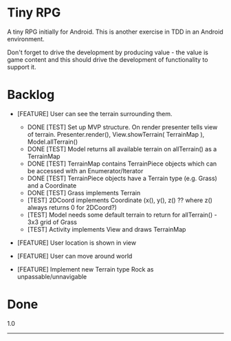 Tiny RPG
==============

A tiny RPG initially for Android. This is another exercise in TDD in an Android environment.

Don't forget to drive the development by producing value - the value is game content and this should drive the development of functionality to support it.

Backlog
=======

* [FEATURE] User can see the terrain surrounding them.
  * DONE [TEST] Set up MVP structure. On render presenter tells view of terrain. Presenter.render(), View.showTerrain( TerrainMap ), Model.allTerrain()
  * DONE [TEST] Model returns all available terrain on allTerrain() as a TerrainMap
  * DONE [TEST] TerrainMap contains TerrainPiece objects which can be accessed with an Enumerator/Iterator
  * DONE [TEST] TerrainPiece objects have a Terrain type (e.g. Grass) and a Coordinate
  * DONE [TEST] Grass implements Terrain
  * [TEST] 2DCoord implements Coordinate (x(), y(), z() ?? where z() always returns 0 for 2DCoord?)
  * [TEST] Model needs some default terrain to return for allTerrain() - 3x3 grid of Grass
  * [TEST] Activity implements View and draws TerrainMap

* [FEATURE] User location is shown in view
* [FEATURE] User can move around world
* [FEATURE] Implement new Terrain type Rock as unpassable/unnavigable

Done
====

1.0

---
